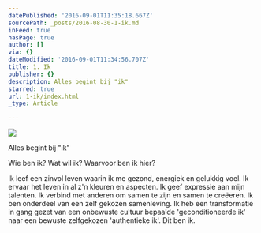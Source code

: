 ```yaml
---
datePublished: '2016-09-01T11:35:18.667Z'
sourcePath: _posts/2016-08-30-1-ik.md
inFeed: true
hasPage: true
author: []
via: {}
dateModified: '2016-09-01T11:34:56.707Z'
title: 1. Ik
publisher: {}
description: Alles begint bij "ik"
starred: true
url: 1-ik/index.html
_type: Article

---
```

![](https://the-grid-user-content.s3-us-west-2.amazonaws.com/93d8ee48-5a89-4b96-9dd3-c86a5c571262.jpg)

Alles begint bij "ik"

Wie ben ik? Wat wil ik? Waarvoor ben ik hier?

Ik leef een zinvol leven waarin ik me gezond, energiek en gelukkig voel. Ik ervaar het leven in al z'n kleuren en aspecten. Ik geef expressie aan mijn talenten. Ik verbind met anderen om samen te zijn en samen te creëeren. Ik ben onderdeel van een zelf gekozen samenleving. Ik heb een transformatie in gang gezet van een onbewuste cultuur bepaalde 'geconditioneerde ik' naar een bewuste zelfgekozen 'authentieke ik'. Dit ben ik.